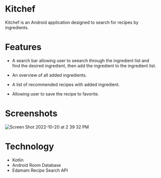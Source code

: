 # Kitchef

Kitchef is an Android application designed to search for recipes by ingredients. 

# Features

* A search bar allowing user to seearch through the ingredient list and find the desired ingredient,
then add the ingredient to the ingredient list.

* An overview of all added ingredients.

* A list of recommended recipes with added ingredient.

* Allowing user to save the recipe to favorite.

# Screenshots
![Screen Shot 2022-10-20 at 2 39 32 PM](https://user-images.githubusercontent.com/73407491/197031118-4e50244d-3501-4506-9528-f366adce9716.png)

# Technology 
* Kotlin
* Android Room Database
* Edamam Recipe Search API
